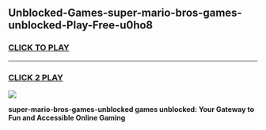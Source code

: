 
## Unblocked-Games-super-mario-bros-games-unblocked-Play-Free-u0ho8
<h3>
<a href="https://premium76.site?title=super-mario-bros-games-unblocked&ref=23A">CLICK TO PLAY</a></h3>
<hr>

<h3>
<a href="https://premium76.site?title=super-mario-bros-games-unblocked&ref=23A">CLICK 2 PLAY</a>
  
</h3>

<a href="https://premium76.site?title=super-mario-bros-games-unblocked&ref=23A"><img src="https://clearcache.store/games.png"></a>


**super-mario-bros-games-unblocked games unblocked: Your Gateway to Fun and Accessible Online Gaming**
